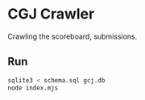 # CGJ Crawler

Crawling the scoreboard, submissions.

## Run

```bash
sqlite3 < schema.sql gcj.db
node index.mjs
```
